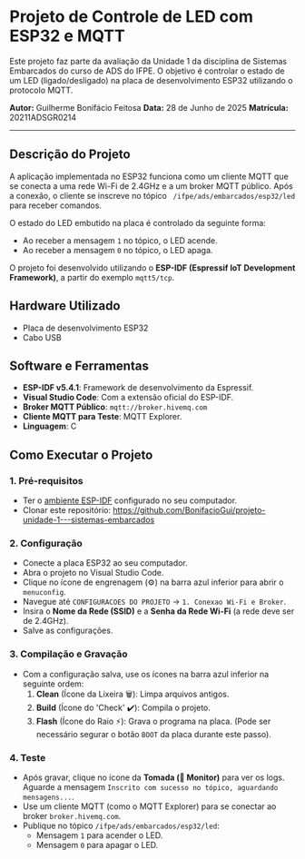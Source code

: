 # Projeto de Controle de LED com ESP32 e MQTT

Este projeto faz parte da avaliação da Unidade 1 da disciplina de Sistemas Embarcados do curso de ADS do IFPE. O objetivo é controlar o estado de um LED (ligado/desligado) na placa de desenvolvimento ESP32 utilizando o protocolo MQTT.

**Autor:** Guilherme Bonifácio Feitosa
**Data:** 28 de Junho de 2025
**Matrícula:** 20211ADSGR0214

---

## Descrição do Projeto

A aplicação implementada no ESP32 funciona como um cliente MQTT que se conecta a uma rede Wi-Fi de 2.4GHz e a um broker MQTT público. Após a conexão, o cliente se inscreve no tópico ` /ifpe/ads/embarcados/esp32/led` para receber comandos.

O estado do LED embutido na placa é controlado da seguinte forma:
-   Ao receber a mensagem `1` no tópico, o LED acende.
-   Ao receber a mensagem `0` no tópico, o LED apaga.

O projeto foi desenvolvido utilizando o **ESP-IDF (Espressif IoT Development Framework)**, a partir do exemplo `mqtt5/tcp`.

## Hardware Utilizado

-   Placa de desenvolvimento ESP32 
-   Cabo USB 

## Software e Ferramentas

-   **ESP-IDF v5.4.1**: Framework de desenvolvimento da Espressif.
-   **Visual Studio Code**: Com a extensão oficial do ESP-IDF.
-   **Broker MQTT Público**: `mqtt://broker.hivemq.com`
-   **Cliente MQTT para Teste**: MQTT Explorer.
-   **Linguagem**: C

## Como Executar o Projeto

### 1. Pré-requisitos
- Ter o [ambiente ESP-IDF](https://docs.espressif.com/projects/esp-idf/pt_BR/stable/esp32/get-started/index.html) configurado no seu computador.
- Clonar este repositório: https://github.com/BonifacioGui/projeto-unidade-1---sistemas-embarcados

### 2. Configuração
- Conecte a placa ESP32 ao seu computador.
- Abra o projeto no Visual Studio Code.
- Clique no ícone de engrenagem (⚙️) na barra azul inferior para abrir o `menuconfig`.
- Navegue até `CONFIGURACOES DO PROJETO` -> `1. Conexao Wi-Fi e Broker`.
- Insira o **Nome da Rede (SSID)** e a **Senha da Rede Wi-Fi** (a rede deve ser de 2.4GHz).
- Salve as configurações.

### 3. Compilação e Gravação
- Com a configuração salva, use os ícones na barra azul inferior na seguinte ordem:
  1.  **Clean** (Ícone da Lixeira 🗑️): Limpa arquivos antigos.
  2.  **Build** (Ícone do 'Check' ✔️): Compila o projeto.
  3.  **Flash** (Ícone do Raio ⚡): Grava o programa na placa. (Pode ser necessário segurar o botão `BOOT` da placa durante este passo).

### 4. Teste
- Após gravar, clique no ícone da **Tomada (🔌 Monitor)** para ver os logs. Aguarde a mensagem `Inscrito com sucesso no tópico, aguardando mensagens...`.
- Use um cliente MQTT (como o MQTT Explorer) para se conectar ao broker `broker.hivemq.com`.
- Publique no tópico `/ifpe/ads/embarcados/esp32/led`:
    - Mensagem `1` para acender o LED.
    - Mensagem `0` para apagar o LED.